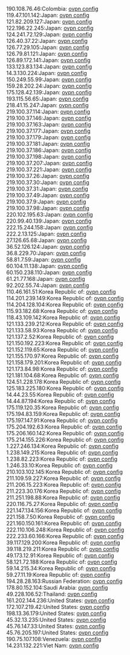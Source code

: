 190.108.76.46:Colombia: [ovpn config](vpn/190_108_76_46.ovpn)  
119.47.101.142:Japan: [ovpn config](vpn/119_47_101_142.ovpn)  
121.82.209.127:Japan: [ovpn config](vpn/121_82_209_127.ovpn)  
122.196.22.245:Japan: [ovpn config](vpn/122_196_22_245.ovpn)  
124.241.72.129:Japan: [ovpn config](vpn/124_241_72_129.ovpn)  
126.40.37.22:Japan: [ovpn config](vpn/126_40_37_22.ovpn)  
126.77.29.105:Japan: [ovpn config](vpn/126_77_29_105.ovpn)  
126.79.81.121:Japan: [ovpn config](vpn/126_79_81_121.ovpn)  
126.89.172.141:Japan: [ovpn config](vpn/126_89_172_141.ovpn)  
133.123.83.134:Japan: [ovpn config](vpn/133_123_83_134.ovpn)  
14.3.130.224:Japan: [ovpn config](vpn/14_3_130_224.ovpn)  
150.249.55.99:Japan: [ovpn config](vpn/150_249_55_99.ovpn)  
159.28.202.24:Japan: [ovpn config](vpn/159_28_202_24.ovpn)  
175.128.42.139:Japan: [ovpn config](vpn/175_128_42_139.ovpn)  
193.115.56.65:Japan: [ovpn config](vpn/193_115_56_65.ovpn)  
218.41.15.247:Japan: [ovpn config](vpn/218_41_15_247.ovpn)  
219.100.37.114:Japan: [ovpn config](vpn/219_100_37_114.ovpn)  
219.100.37.146:Japan: [ovpn config](vpn/219_100_37_146.ovpn)  
219.100.37.163:Japan: [ovpn config](vpn/219_100_37_163.ovpn)  
219.100.37.177:Japan: [ovpn config](vpn/219_100_37_177.ovpn)  
219.100.37.179:Japan: [ovpn config](vpn/219_100_37_179.ovpn)  
219.100.37.181:Japan: [ovpn config](vpn/219_100_37_181.ovpn)  
219.100.37.186:Japan: [ovpn config](vpn/219_100_37_186.ovpn)  
219.100.37.198:Japan: [ovpn config](vpn/219_100_37_198.ovpn)  
219.100.37.207:Japan: [ovpn config](vpn/219_100_37_207.ovpn)  
219.100.37.221:Japan: [ovpn config](vpn/219_100_37_221.ovpn)  
219.100.37.26:Japan: [ovpn config](vpn/219_100_37_26.ovpn)  
219.100.37.30:Japan: [ovpn config](vpn/219_100_37_30.ovpn)  
219.100.37.31:Japan: [ovpn config](vpn/219_100_37_31.ovpn)  
219.100.37.49:Japan: [ovpn config](vpn/219_100_37_49.ovpn)  
219.100.37.9:Japan: [ovpn config](vpn/219_100_37_9.ovpn)  
219.100.37.98:Japan: [ovpn config](vpn/219_100_37_98.ovpn)  
220.102.195.63:Japan: [ovpn config](vpn/220_102_195_63.ovpn)  
220.99.40.139:Japan: [ovpn config](vpn/220_99_40_139.ovpn)  
222.15.244.158:Japan: [ovpn config](vpn/222_15_244_158.ovpn)  
222.2.13.125:Japan: [ovpn config](vpn/222_2_13_125.ovpn)  
27.126.65.68:Japan: [ovpn config](vpn/27_126_65_68.ovpn)  
36.52.126.124:Japan: [ovpn config](vpn/36_52_126_124.ovpn)  
36.8.229.70:Japan: [ovpn config](vpn/36_8_229_70.ovpn)  
58.81.7.59:Japan: [ovpn config](vpn/58_81_7_59.ovpn)  
60.104.11.138:Japan: [ovpn config](vpn/60_104_11_138.ovpn)  
60.150.238.110:Japan: [ovpn config](vpn/60_150_238_110.ovpn)  
61.21.77.168:Japan: [ovpn config](vpn/61_21_77_168.ovpn)  
92.202.55.74:Japan: [ovpn config](vpn/92_202_55_74.ovpn)  
110.46.161.51:Korea Republic of: [ovpn config](vpn/110_46_161_51.ovpn)  
114.201.239.149:Korea Republic of: [ovpn config](vpn/114_201_239_149.ovpn)  
114.204.128.104:Korea Republic of: [ovpn config](vpn/114_204_128_104.ovpn)  
115.93.182.68:Korea Republic of: [ovpn config](vpn/115_93_182_68.ovpn)  
118.43.109.142:Korea Republic of: [ovpn config](vpn/118_43_109_142.ovpn)  
121.133.239.212:Korea Republic of: [ovpn config](vpn/121_133_239_212.ovpn)  
121.133.58.93:Korea Republic of: [ovpn config](vpn/121_133_58_93.ovpn)  
121.137.2.52:Korea Republic of: [ovpn config](vpn/121_137_2_52.ovpn)  
121.150.192.223:Korea Republic of: [ovpn config](vpn/121_150_192_223.ovpn)  
121.152.119.65:Korea Republic of: [ovpn config](vpn/121_152_119_65.ovpn)  
121.155.170.97:Korea Republic of: [ovpn config](vpn/121_155_170_97.ovpn)  
121.158.179.201:Korea Republic of: [ovpn config](vpn/121_158_179_201.ovpn)  
121.173.84.98:Korea Republic of: [ovpn config](vpn/121_173_84_98.ovpn)  
121.181.104.68:Korea Republic of: [ovpn config](vpn/121_181_104_68.ovpn)  
124.51.228.178:Korea Republic of: [ovpn config](vpn/124_51_228_178.ovpn)  
125.183.225.180:Korea Republic of: [ovpn config](vpn/125_183_225_180.ovpn)  
14.44.23.55:Korea Republic of: [ovpn config](vpn/14_44_23_55.ovpn)  
14.44.87.194:Korea Republic of: [ovpn config](vpn/14_44_87_194.ovpn)  
175.119.120.35:Korea Republic of: [ovpn config](vpn/175_119_120_35.ovpn)  
175.194.83.159:Korea Republic of: [ovpn config](vpn/175_194_83_159.ovpn)  
175.197.147.91:Korea Republic of: [ovpn config](vpn/175_197_147_91.ovpn)  
175.204.192.63:Korea Republic of: [ovpn config](vpn/175_204_192_63.ovpn)  
175.206.160.142:Korea Republic of: [ovpn config](vpn/175_206_160_142.ovpn)  
175.214.155.226:Korea Republic of: [ovpn config](vpn/175_214_155_226.ovpn)  
1.227.246.134:Korea Republic of: [ovpn config](vpn/1_227_246_134.ovpn)  
1.238.149.215:Korea Republic of: [ovpn config](vpn/1_238_149_215.ovpn)  
1.238.82.223:Korea Republic of: [ovpn config](vpn/1_238_82_223.ovpn)  
1.246.33.10:Korea Republic of: [ovpn config](vpn/1_246_33_10.ovpn)  
210.103.102.145:Korea Republic of: [ovpn config](vpn/210_103_102_145.ovpn)  
211.109.59.227:Korea Republic of: [ovpn config](vpn/211_109_59_227.ovpn)  
211.206.15.223:Korea Republic of: [ovpn config](vpn/211_206_15_223.ovpn)  
211.223.30.176:Korea Republic of: [ovpn config](vpn/211_223_30_176.ovpn)  
211.251.198.88:Korea Republic of: [ovpn config](vpn/211_251_198_88.ovpn)  
220.116.75.27:Korea Republic of: [ovpn config](vpn/220_116_75_27.ovpn)  
221.147.134.156:Korea Republic of: [ovpn config](vpn/221_147_134_156.ovpn)  
221.158.7.50:Korea Republic of: [ovpn config](vpn/221_158_7_50.ovpn)  
221.160.150.161:Korea Republic of: [ovpn config](vpn/221_160_150_161.ovpn)  
222.110.106.248:Korea Republic of: [ovpn config](vpn/222_110_106_248.ovpn)  
222.233.60.166:Korea Republic of: [ovpn config](vpn/222_233_60_166.ovpn)  
39.117.129.200:Korea Republic of: [ovpn config](vpn/39_117_129_200.ovpn)  
39.118.219.211:Korea Republic of: [ovpn config](vpn/39_118_219_211.ovpn)  
49.173.12.91:Korea Republic of: [ovpn config](vpn/49_173_12_91.ovpn)  
58.121.72.188:Korea Republic of: [ovpn config](vpn/58_121_72_188.ovpn)  
59.14.215.34:Korea Republic of: [ovpn config](vpn/59_14_215_34.ovpn)  
59.27.11.19:Korea Republic of: [ovpn config](vpn/59_27_11_19.ovpn)  
194.28.28.163:Russian Federation: [ovpn config](vpn/194_28_28_163.ovpn)  
178.80.152.104:Saudi Arabia: [ovpn config](vpn/178_80_152_104.ovpn)  
49.228.106.52:Thailand: [ovpn config](vpn/49_228_106_52.ovpn)  
161.202.144.236:United States: [ovpn config](vpn/161_202_144_236.ovpn)  
172.107.219.42:United States: [ovpn config](vpn/172_107_219_42.ovpn)  
198.13.36.179:United States: [ovpn config](vpn/198_13_36_179.ovpn)  
45.32.13.235:United States: [ovpn config](vpn/45_32_13_235.ovpn)  
45.76.147.33:United States: [ovpn config](vpn/45_76_147_33.ovpn)  
45.76.205.197:United States: [ovpn config](vpn/45_76_205_197.ovpn)  
190.75.107.108:Venezuela: [ovpn config](vpn/190_75_107_108.ovpn)  
14.231.132.221:Viet Nam: [ovpn config](vpn/14_231_132_221.ovpn)  
